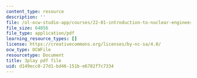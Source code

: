 ```yaml
---
content_type: resource
description: ''
file: /ol-ocw-studio-app/courses/22-01-introduction-to-nuclear-engineering-and-ionizing-radiation-fall-2016/d149ecc027d1bd46151be6782f7c7334_KWaGHCjsSAM.pdf
file_size: 64856
file_type: application/pdf
learning_resource_types: []
license: https://creativecommons.org/licenses/by-nc-sa/4.0/
ocw_type: OCWFile
resourcetype: Document
title: 3play pdf file
uid: d149ecc0-27d1-bd46-151b-e6782f7c7334
---
```

